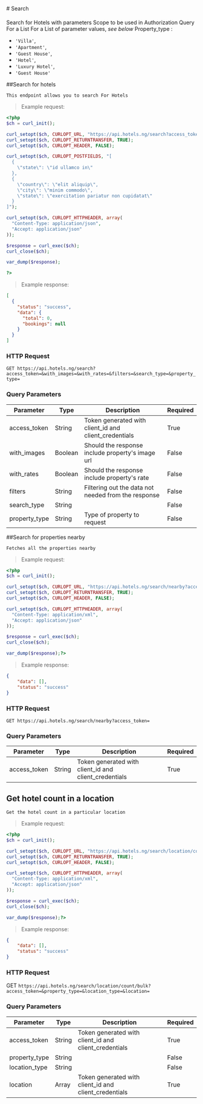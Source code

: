 # Search


Search for Hotels with parameters 
Scope to be used in Authorization 
Query For a List
For a List of parameter values, *see below*
Property_type : 
*	`'Villa'`, 
*	`'Apartment'`,
*	`'Guest House'`,
*	`'Hotel'`, 
*	`'Luxury Hotel'`, 
*	`'Guest House'`

##Search for hotels
	
	This endpoint allows you to search For Hotels

> Example request:

```php
<?php
$ch = curl_init();

curl_setopt($ch, CURLOPT_URL, "https://api.hotels.ng/search?access_token=&with_images=&with_rates=&filters=&search_type=&property_type=");
curl_setopt($ch, CURLOPT_RETURNTRANSFER, TRUE);
curl_setopt($ch, CURLOPT_HEADER, FALSE);

curl_setopt($ch, CURLOPT_POSTFIELDS, "[
  {
    \"state\": \"id ullamco in\"
  },
  {
    \"country\": \"elit aliquip\",
    \"city\": \"minim commodo\",
    \"state\": \"exercitation pariatur non cupidatat\"
  }
]");

curl_setopt($ch, CURLOPT_HTTPHEADER, array(
  "Content-Type: application/json",
  "Accept: application/json"
));

$response = curl_exec($ch);
curl_close($ch);

var_dump($response);

?>
```

> Example response:

```json
[
  {
    "status": "success",
    "data": {
      "total": 0,
      "bookings": null
    }
  }
]
```



### HTTP Request

`GET https://api.hotels.ng/search?access_token=&with_images=&with_rates=&filters=&search_type=&property_type=`

### Query Parameters

Parameter | Type | Description | Required
--------- | ------- | ----------- |----------
access_token | String | Token generated with client_id and client_credentials | True
with_images | Boolean | Should the response include property's image url | False
with_rates | Boolean | Should the response include property's rate | False
filters | String | Filtering out the data not needed from the response | False
search_type | String |  | False
property_type | String | Type of property to request | False



##Search for properties nearby

	Fetches all the properties nearby

> Example request:

```php
<?php
$ch = curl_init();

curl_setopt($ch, CURLOPT_URL, "https://api.hotels.ng/search/nearby?access_token=");
curl_setopt($ch, CURLOPT_RETURNTRANSFER, TRUE);
curl_setopt($ch, CURLOPT_HEADER, FALSE);

curl_setopt($ch, CURLOPT_HTTPHEADER, array(
  "Content-Type: application/xml",
  "Accept: application/json"
));

$response = curl_exec($ch);
curl_close($ch);

var_dump($response);?>
```
> Example response:

```json
{
    "data": [],
    "status": "success"
}
```

###	HTTP Request
  
`GET https://api.hotels.ng/search/nearby?access_token= `

### Query Parameters

Parameter |  Type | Description | Required |
--------- | ------- | ----------- | -----------
access_token| String | Token generated with client_id and client_credentials | True


## Get hotel count in a location

	Get the hotel count in a particular location

> Example request:

```php
<?php
$ch = curl_init();

curl_setopt($ch, CURLOPT_URL, "https://api.hotels.ng/search/location/count/bulk?access_token=&property_type=&location_type=&location=");
curl_setopt($ch, CURLOPT_RETURNTRANSFER, TRUE);
curl_setopt($ch, CURLOPT_HEADER, FALSE);

curl_setopt($ch, CURLOPT_HTTPHEADER, array(
  "Content-Type: application/xml",
  "Accept: application/json"
));

$response = curl_exec($ch);
curl_close($ch);

var_dump($response);?>
```
> Example response:

```json
{
    "data": [],
    "status": "success"
}
```

###	 HTTP Request

GET `https://api.hotels.ng/search/location/count/bulk?access_token=&property_type=&location_type=&location=`

### Query Parameters

Parameter |  Type | Description | Required |
--------- | ------- | ----------- | -----------
access_token | String | Token generated with client_id and client_credentials | True
property_type | String |  | False
location_type | String |  | False
location | Array | Token generated with client_id and client_credentials | True


